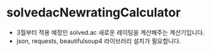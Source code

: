 # solvedacNewratingCalculator
* 3월부터 적용 예정인 solved.ac 새로운 레이팅을 계산해주는 계산기입니다.
* json, requests, beautifulsoup4 라이브러리 설치가 필요합니다.

